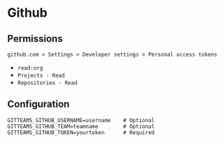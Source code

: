 # Github

## Permissions

`github.com > Settings > Developer settings > Personal access tokens`

 - `read:org`
 - `Projects - Read`
 - `Repositories - Read`

## Configuration

```
GITTEAMS_GITHUB_USERNAME=username    # Optional
GITTEAMS_GITHUB_TEAM=teamname        # Optional
GITTEAMS_GITHUB_TOKEN=yourtoken      # Required
```

